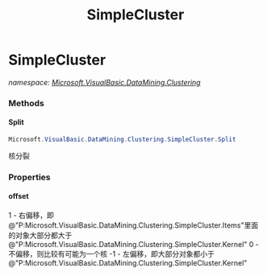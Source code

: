 ﻿---
title: SimpleCluster
---

# SimpleCluster
_namespace: [Microsoft.VisualBasic.DataMining.Clustering](N-Microsoft.VisualBasic.DataMining.Clustering.html)_





### Methods

#### Split
```csharp
Microsoft.VisualBasic.DataMining.Clustering.SimpleCluster.Split
```
核分裂


### Properties

#### offset
1 - 右偏移，即@"P:Microsoft.VisualBasic.DataMining.Clustering.SimpleCluster.Items"里面的对象大部分都大于@"P:Microsoft.VisualBasic.DataMining.Clustering.SimpleCluster.Kernel"
 0 - 不偏移，则比较有可能为一个核
 -1 - 左偏移，即大部分对象都小于@"P:Microsoft.VisualBasic.DataMining.Clustering.SimpleCluster.Kernel"
